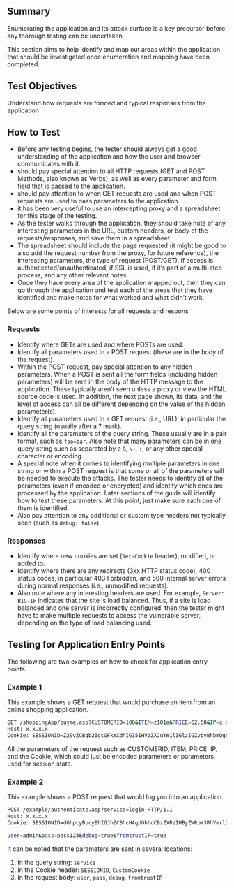 ## Summary

Enumerating the application and its attack surface is a key precursor before any thorough testing can be undertaken

This section aims to help identify and map out areas within the application that should be investigated once enumeration and mapping have been completed.

## Test Objectives

Understand how requests are formed and typical responses from the application

## How to Test

- Before any testing begins, the tester should always get a good understanding of the application and how the user and browser communicates with it.
- should pay special attention to all HTTP requests (GET and POST Methods, also known as Verbs), as well as every parameter and form field that is passed to the application.
- should pay attention to when GET requests are used and when POST requests are used to pass parameters to the application.
- it has been very useful to use an intercepting proxy and a spreadsheet for this stage of the testing.
- As the tester walks through the application, they should take note of any interesting parameters in the URL, custom headers, or body of the requests/responses, and save them in a spreadsheet
- The spreadsheet should include the page requested (it might be good to also add the request number from the proxy, for  future reference), the interesting parameters, the type of request (POST/GET), if access is authenticated/unauthenticated, if SSL is used, if it’s part of a multi-step process, and any other relevant notes.
- Once they have every area of the application mapped out, then they can go through the application and test each of the areas that they have identified and make notes for what worked and what didn’t work.

Below are some points of interests for all requests and respons

### Requests

- Identify where GETs are used and where POSTs are used.
- Identify all parameters used in a POST request (these are in the body of the request).
- Within the POST request, pay special attention to any hidden
parameters. When a POST is sent all the form fields (including hidden
parameters) will be sent in the body of the HTTP message to the
application. These typically aren’t seen unless a proxy or view the HTML source code is used. In addition, the next page shown, its data, and
the level of access can all be different depending on the value of the
hidden parameter(s).
- Identify all parameters used in a GET request (i.e., URL), in particular the query string (usually after a ? mark).
- Identify all the parameters of the query string. These usually are in a pair format, such as `foo=bar`. Also note that many parameters can be in one query string such as separated by a `&`, `\~`, `:`, or any other special character or encoding.
- A special note when it comes to identifying multiple parameters in one string or within a POST request is that some or all of the
parameters will be needed to execute the attacks. The tester needs to
identify all of the parameters (even if encoded or encrypted) and
identify which ones are processed by the application. Later sections of
the guide will identify how to test these parameters. At this point,
just make sure each one of them is identified.
- Also pay attention to any additional or custom type headers not typically seen (such as `debug: false`).

### Responses

- Identify where new cookies are set (`Set-Cookie` header), modified, or added to.
- Identify where there are any redirects (3xx HTTP status code), 400 status codes, in particular 403 Forbidden, and 500 internal server
errors during normal responses (i.e., unmodified requests).
- Also note where any interesting headers are used. For example, `Server: BIG-IP` indicates that the site is load balanced. Thus, if a site is load
balanced and one server is incorrectly configured, then the tester might have to make multiple requests to access the vulnerable server,
depending on the type of load balancing used.

## Testing for Application Entry Points

The following are two examples on how to check for application entry points.

### Example 1

This example shows a GET request that would purchase an item from an online shopping application.

```bash
GET /shoppingApp/buyme.asp?CUSTOMERID=100&ITEM=z101a&PRICE=62.50&IP=x.x.x.x HTTP/1.1
Host: x.x.x.x
Cookie: SESSIONID=Z29vZCBqb2IgcGFkYXdhIG15IHVzZXJuYW1lIGlzIGZvbyBhbmQgcGFzc3dvcmQgaXMgYmFy
```

All the parameters of the request such as CUSTOMERID, ITEM, PRICE, IP, and the Cookie, which could just be encoded parameters or parameters used for session state.

### Example 2

This example shows a POST request that would log you into an application.

```bash
POST /example/authenticate.asp?service=login HTTP/1.1
Host: x.x.x.x
Cookie: SESSIONID=dGhpcyBpcyBhIGJhZCBhcHAgdGhhdCBzZXRzIHByZWRpY3RhYmxlIGNvb2tpZXMgYW5kIG1pbmUgaXMgMTIzNA==;CustomCookie=00my00trusted00ip00is00x.x.x.x00

user=admin&pass=pass123&debug=true&fromtrustIP=true
```

It can be noted that the parameters are sent in several locations:

1. In the query string: `service`
2. In the Cookie header: `SESSIONID`, `CustomCookie`
3. In the request body: `user`, `pass`, `debug`, `fromtrustIP`
